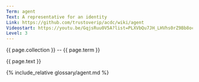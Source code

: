 ```yaml
---
Term: agent
Text: A representative for an identity
Link: https://github.com/trustoverip/acdc/wiki/agent
Videostart: https://youtu.be/GqjsRuu0V5A?list=PLXVbQu7JH_LHVhs0rZ9Bb8ocyKlPljkaG&t=02m01s
Level: 3
---
```


{{ page.collection }} -- {{ page.term }}

   {{ page.text }}

{% include_relative glossary/agent.md %}
